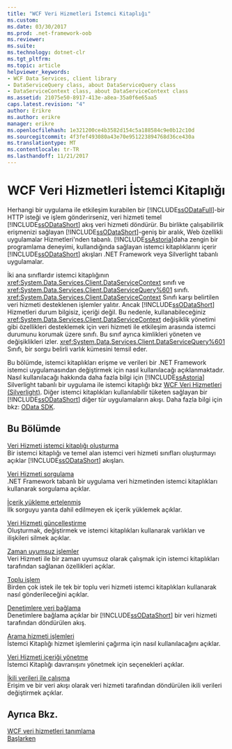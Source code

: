 ```yaml
---
title: "WCF Veri Hizmetleri İstemci Kitaplığı"
ms.custom: 
ms.date: 03/30/2017
ms.prod: .net-framework-oob
ms.reviewer: 
ms.suite: 
ms.technology: dotnet-clr
ms.tgt_pltfrm: 
ms.topic: article
helpviewer_keywords:
- WCF Data Services, client library
- DataServiceQuery class, about DataServiceQuery class
- DataServiceContext class, about DataServiceContext class
ms.assetid: 21075e50-8917-413e-a8ea-35a0f6e65aa5
caps.latest.revision: "4"
author: Erikre
ms.author: erikre
manager: erikre
ms.openlocfilehash: 1e321200ce4b3582d154c5a188584c9e0b12c10d
ms.sourcegitcommit: 4f3fef493080a43e70e951223894768d36ce430a
ms.translationtype: MT
ms.contentlocale: tr-TR
ms.lasthandoff: 11/21/2017
---
```

# <a name="wcf-data-services-client-library"></a>WCF Veri Hizmetleri İstemci Kitaplığı
Herhangi bir uygulama ile etkileşim kurabilen bir [!INCLUDE[ssODataFull](../../../../includes/ssodatafull-md.md)]-bir HTTP isteği ve işlem gönderirseniz, veri hizmeti temel [!INCLUDE[ssODataShort](../../../../includes/ssodatashort-md.md)] akış veri hizmeti döndürür. Bu birlikte çalışabilirlik erişmenizi sağlayan [!INCLUDE[ssODataShort](../../../../includes/ssodatashort-md.md)]-geniş bir aralık, Web özellikli uygulamalar Hizmetleri'nden tabanlı. [!INCLUDE[ssAstoria](../../../../includes/ssastoria-md.md)]daha zengin bir programlama deneyimi, kullandığında sağlayan istemci kitaplıklarını içerir [!INCLUDE[ssODataShort](../../../../includes/ssodatashort-md.md)] akışları .NET Framework veya Silverlight tabanlı uygulamalar.  
  
 İki ana sınıflardır istemci kitaplığının <xref:System.Data.Services.Client.DataServiceContext> sınıfı ve <xref:System.Data.Services.Client.DataServiceQuery%601> sınıfı. <xref:System.Data.Services.Client.DataServiceContext> Sınıfı karşı belirtilen veri hizmeti desteklenen işlemler yalıtır. Ancak [!INCLUDE[ssODataShort](../../../../includes/ssodatashort-md.md)] Hizmetleri durum bilgisiz, içeriği değil. Bu nedenle, kullanabileceğiniz <xref:System.Data.Services.Client.DataServiceContext> değişiklik yönetimi gibi özellikleri desteklemek için veri hizmeti ile etkileşim arasında istemci durumunu korumak üzere sınıfı. Bu sınıf ayrıca kimlikleri yöneten ve değişiklikleri izler. <xref:System.Data.Services.Client.DataServiceQuery%601> Sınıfı, bir sorgu belirli varlık kümesini temsil eder.  
  
 Bu bölümde, istemci kitaplıkları erişme ve verileri bir .NET Framework istemci uygulamasından değiştirmek için nasıl kullanılacağı açıklanmaktadır. Nasıl kullanılacağı hakkında daha fazla bilgi için [!INCLUDE[ssAstoria](../../../../includes/ssastoria-md.md)] Silverlight tabanlı bir uygulama ile istemci kitaplığı bkz [WCF Veri Hizmetleri (Silverlight)](http://go.microsoft.com/fwlink/?LinkId=186016). Diğer istemci kitaplıkları kullanılabilir tüketen sağlayan bir [!INCLUDE[ssODataShort](../../../../includes/ssodatashort-md.md)] diğer tür uygulamaların akışı. Daha fazla bilgi için bkz: [OData SDK](http://go.microsoft.com/fwlink/?LinkID=185796).  
  
## <a name="in-this-section"></a>Bu Bölümde  
 [Veri Hizmeti istemci kitaplığı oluşturma](../../../../docs/framework/data/wcf/generating-the-data-service-client-library-wcf-data-services.md)  
 Bir istemci kitaplığı ve temel alan istemci veri hizmeti sınıfları oluşturmayı açıklar [!INCLUDE[ssODataShort](../../../../includes/ssodatashort-md.md)] akışları.  
  
 [Veri Hizmeti sorgulama](../../../../docs/framework/data/wcf/querying-the-data-service-wcf-data-services.md)  
 .NET Framework tabanlı bir uygulama veri hizmetinden istemci kitaplıkları kullanarak sorgulama açıklar.  
  
 [İçerik yükleme ertelenmiş](../../../../docs/framework/data/wcf/loading-deferred-content-wcf-data-services.md)  
 İlk sorguyu yanıta dahil edilmeyen ek içerik yüklemek açıklar.  
  
 [Veri Hizmeti güncelleştirme](../../../../docs/framework/data/wcf/updating-the-data-service-wcf-data-services.md)  
 Oluşturmak, değiştirmek ve istemci kitaplıkları kullanarak varlıkları ve ilişkileri silmek açıklar.  
  
 [Zaman uyumsuz işlemler](../../../../docs/framework/data/wcf/asynchronous-operations-wcf-data-services.md)  
 Veri Hizmeti ile bir zaman uyumsuz olarak çalışmak için istemci kitaplıkları tarafından sağlanan özellikleri açıklar.  
  
 [Toplu işlem](../../../../docs/framework/data/wcf/batching-operations-wcf-data-services.md)  
 Birden çok istek ile tek bir toplu veri hizmeti istemci kitaplıkları kullanarak nasıl gönderileceğini açıklar.  
  
 [Denetimlere veri bağlama](../../../../docs/framework/data/wcf/binding-data-to-controls-wcf-data-services.md)  
 Denetimlere bağlama açıklar bir [!INCLUDE[ssODataShort](../../../../includes/ssodatashort-md.md)] bir veri hizmeti tarafından döndürülen akış.  
  
 [Arama hizmeti işlemleri](../../../../docs/framework/data/wcf/calling-service-operations-wcf-data-services.md)  
 İstemci Kitaplığı hizmet işlemlerini çağırma için nasıl kullanılacağını açıklar.  
  
 [Veri Hizmeti içeriği yönetme](../../../../docs/framework/data/wcf/managing-the-data-service-context-wcf-data-services.md)  
 İstemci Kitaplığı davranışını yönetmek için seçenekleri açıklar.  
  
 [İkili verileri ile çalışma](../../../../docs/framework/data/wcf/working-with-binary-data-wcf-data-services.md)  
 Erişim ve bir veri akışı olarak veri hizmeti tarafından döndürülen ikili verileri değiştirmek açıklar.  
  
## <a name="see-also"></a>Ayrıca Bkz.  
 [WCF veri hizmetleri tanımlama](../../../../docs/framework/data/wcf/defining-wcf-data-services.md)  
 [Başlarken](../../../../docs/framework/data/wcf/getting-started-with-wcf-data-services.md)
